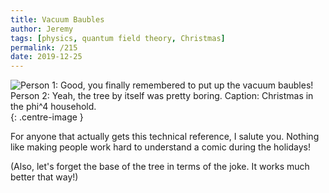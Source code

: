 ```yaml
---
title: Vacuum Baubles
author: Jeremy
tags: [physics, quantum field theory, Christmas]
permalink: /215
date: 2019-12-25
---
```


![Person 1: Good, you finally remembered to put up the vacuum baubles! Person 2: Yeah, the tree by itself was pretty boring. Caption: Christmas in the phi^4 household.](https://res.cloudinary.com/dh3hm8pb7/image/upload/c_scale,q_auto:best,w_615/v1535842782/Handwaving/Published/VacuumBaubles.png){: .centre-image }

For anyone that actually gets this technical reference, I salute you. Nothing like making people work hard to understand a comic during the holidays!

(Also, let's forget the base of the tree in terms of the joke. It works much better that way!)

